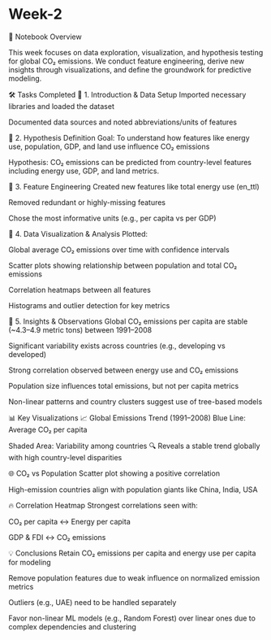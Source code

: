 # Week-2

📘 Notebook Overview

This week focuses on data exploration, visualization, and hypothesis testing for global CO₂ emissions. We conduct feature engineering, derive new insights through visualizations, and define the groundwork for predictive modeling.

🛠️ Tasks Completed
🔹 1. Introduction & Data Setup
Imported necessary libraries and loaded the dataset

Documented data sources and noted abbreviations/units of features

🔹 2. Hypothesis Definition
Goal: To understand how features like energy use, population, GDP, and land use influence CO₂ emissions

Hypothesis: CO₂ emissions can be predicted from country-level features including energy use, GDP, and land metrics.

🔹 3. Feature Engineering
Created new features like total energy use (en_ttl)

Removed redundant or highly-missing features

Chose the most informative units (e.g., per capita vs per GDP)

🔹 4. Data Visualization & Analysis
Plotted:

Global average CO₂ emissions over time with confidence intervals

Scatter plots showing relationship between population and total CO₂ emissions

Correlation heatmaps between all features

Histograms and outlier detection for key metrics

🔹 5. Insights & Observations
Global CO₂ emissions per capita are stable (~4.3–4.9 metric tons) between 1991–2008

Significant variability exists across countries (e.g., developing vs developed)

Strong correlation observed between energy use and CO₂ emissions

Population size influences total emissions, but not per capita metrics

Non-linear patterns and country clusters suggest use of tree-based models

📊 Key Visualizations
📈 Global Emissions Trend (1991–2008)
Blue Line: Average CO₂ per capita

Shaded Area: Variability among countries
🔍 Reveals a stable trend globally with high country-level disparities

🌐 CO₂ vs Population
Scatter plot showing a positive correlation

High-emission countries align with population giants like China, India, USA

🔥 Correlation Heatmap
Strongest correlations seen with:

CO₂ per capita ↔ Energy per capita

GDP & FDI ↔ CO₂ emissions

💡 Conclusions
Retain CO₂ emissions per capita and energy use per capita for modeling

Remove population features due to weak influence on normalized emission metrics

Outliers (e.g., UAE) need to be handled separately

Favor non-linear ML models (e.g., Random Forest) over linear ones due to complex dependencies and clustering

